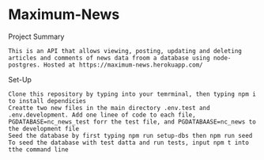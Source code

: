 # Maximum-News



Project Summary

    This is an API that allows viewing, posting, updating and deleting articles and comments of news data froom a database using node-postgres. Hosted at https://maximum-news.herokuapp.com/

Set-Up

    Clone this repository by typing into your temrminal, then typing npm i to install dependicies
    Creatte two new files in the main directory .env.test and .env.development. Add one linee of code to each file, PGDATABASE=nc_news_test forr the test file, and PGDATABAASE=nc_news to the development file
    Seed the database by first typing npm run setup-dbs then npm run seed
    To seed the database with test datta and run tests, input npm t into tthe command line

